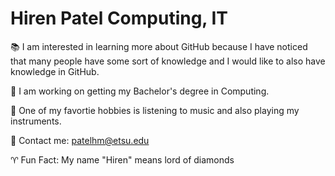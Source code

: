 # Hiren Patel Computing, IT
:books: I am interested in learning more about GitHub because I have noticed that many people have some sort of knowledge and I would like to also have knowledge in GitHub.

:pencil: I am working on getting my Bachelor's degree in Computing.

:musical_score: One of my favortie hobbies is listening to music and also playing my instruments.

:e-mail: Contact me: patelhm@etsu.edu

:aries: Fun Fact: My name "Hiren" means lord of diamonds
